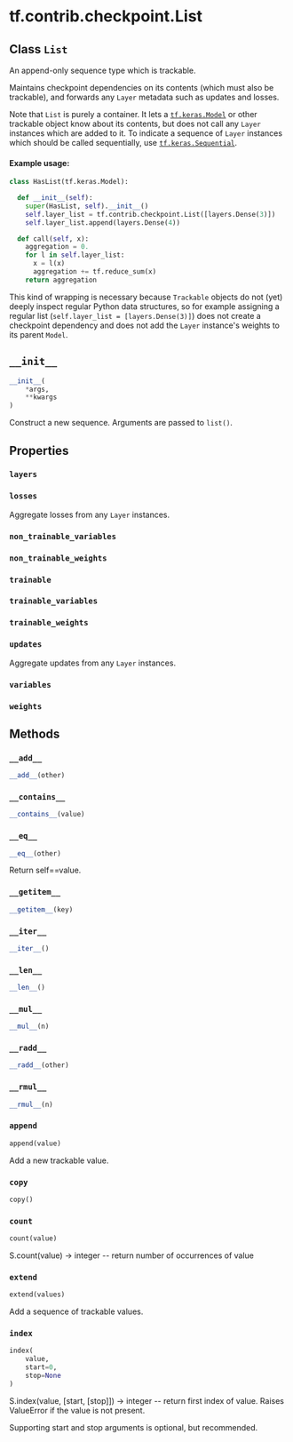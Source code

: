 <div itemscope itemtype="http://developers.google.com/ReferenceObject">
<meta itemprop="name" content="tf.contrib.checkpoint.List" />
<meta itemprop="path" content="Stable" />
<meta itemprop="property" content="layers"/>
<meta itemprop="property" content="losses"/>
<meta itemprop="property" content="non_trainable_variables"/>
<meta itemprop="property" content="non_trainable_weights"/>
<meta itemprop="property" content="trainable"/>
<meta itemprop="property" content="trainable_variables"/>
<meta itemprop="property" content="trainable_weights"/>
<meta itemprop="property" content="updates"/>
<meta itemprop="property" content="variables"/>
<meta itemprop="property" content="weights"/>
<meta itemprop="property" content="__add__"/>
<meta itemprop="property" content="__contains__"/>
<meta itemprop="property" content="__eq__"/>
<meta itemprop="property" content="__getitem__"/>
<meta itemprop="property" content="__init__"/>
<meta itemprop="property" content="__iter__"/>
<meta itemprop="property" content="__len__"/>
<meta itemprop="property" content="__mul__"/>
<meta itemprop="property" content="__radd__"/>
<meta itemprop="property" content="__rmul__"/>
<meta itemprop="property" content="append"/>
<meta itemprop="property" content="copy"/>
<meta itemprop="property" content="count"/>
<meta itemprop="property" content="extend"/>
<meta itemprop="property" content="index"/>
</div>

# tf.contrib.checkpoint.List

## Class `List`

An append-only sequence type which is trackable.



<!-- Placeholder for "Used in" -->

Maintains checkpoint dependencies on its contents (which must also be
trackable), and forwards any `Layer` metadata such as updates and losses.

Note that `List` is purely a container. It lets a <a href="../../../tf/keras/Model.md"><code>tf.keras.Model</code></a> or
other trackable object know about its contents, but does not call any
`Layer` instances which are added to it. To indicate a sequence of `Layer`
instances which should be called sequentially, use <a href="../../../tf/keras/Sequential.md"><code>tf.keras.Sequential</code></a>.

#### Example usage:


```python
class HasList(tf.keras.Model):

  def __init__(self):
    super(HasList, self).__init__()
    self.layer_list = tf.contrib.checkpoint.List([layers.Dense(3)])
    self.layer_list.append(layers.Dense(4))

  def call(self, x):
    aggregation = 0.
    for l in self.layer_list:
      x = l(x)
      aggregation += tf.reduce_sum(x)
    return aggregation
```

This kind of wrapping is necessary because `Trackable` objects do not
(yet) deeply inspect regular Python data structures, so for example assigning
a regular list (`self.layer_list = [layers.Dense(3)]`) does not create a
checkpoint dependency and does not add the `Layer` instance's weights to its
parent `Model`.

<h2 id="__init__"><code>__init__</code></h2>

``` python
__init__(
    *args,
    **kwargs
)
```

Construct a new sequence. Arguments are passed to `list()`.




## Properties

<h3 id="layers"><code>layers</code></h3>




<h3 id="losses"><code>losses</code></h3>

Aggregate losses from any `Layer` instances.


<h3 id="non_trainable_variables"><code>non_trainable_variables</code></h3>




<h3 id="non_trainable_weights"><code>non_trainable_weights</code></h3>




<h3 id="trainable"><code>trainable</code></h3>




<h3 id="trainable_variables"><code>trainable_variables</code></h3>




<h3 id="trainable_weights"><code>trainable_weights</code></h3>




<h3 id="updates"><code>updates</code></h3>

Aggregate updates from any `Layer` instances.


<h3 id="variables"><code>variables</code></h3>




<h3 id="weights"><code>weights</code></h3>






## Methods

<h3 id="__add__"><code>__add__</code></h3>

``` python
__add__(other)
```




<h3 id="__contains__"><code>__contains__</code></h3>

``` python
__contains__(value)
```




<h3 id="__eq__"><code>__eq__</code></h3>

``` python
__eq__(other)
```

Return self==value.


<h3 id="__getitem__"><code>__getitem__</code></h3>

``` python
__getitem__(key)
```




<h3 id="__iter__"><code>__iter__</code></h3>

``` python
__iter__()
```




<h3 id="__len__"><code>__len__</code></h3>

``` python
__len__()
```




<h3 id="__mul__"><code>__mul__</code></h3>

``` python
__mul__(n)
```




<h3 id="__radd__"><code>__radd__</code></h3>

``` python
__radd__(other)
```




<h3 id="__rmul__"><code>__rmul__</code></h3>

``` python
__rmul__(n)
```




<h3 id="append"><code>append</code></h3>

``` python
append(value)
```

Add a new trackable value.


<h3 id="copy"><code>copy</code></h3>

``` python
copy()
```




<h3 id="count"><code>count</code></h3>

``` python
count(value)
```

S.count(value) -> integer -- return number of occurrences of value


<h3 id="extend"><code>extend</code></h3>

``` python
extend(values)
```

Add a sequence of trackable values.


<h3 id="index"><code>index</code></h3>

``` python
index(
    value,
    start=0,
    stop=None
)
```

S.index(value, [start, [stop]]) -> integer -- return first index of value.
Raises ValueError if the value is not present.

Supporting start and stop arguments is optional, but
recommended.



